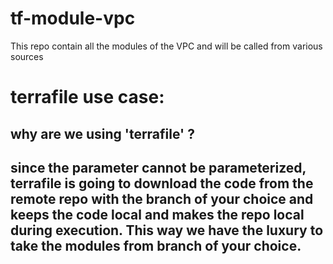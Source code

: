 # tf-module-vpc

This repo contain all the modules of the VPC and will be called from various sources

# terrafile use case:

why are we using 'terrafile' ?
---
since the parameter cannot be parameterized, terrafile is going to download the code from the remote repo with the branch of your choice and keeps the code local and makes the repo local during execution. This way we have the luxury to take the modules from branch of your choice.
---